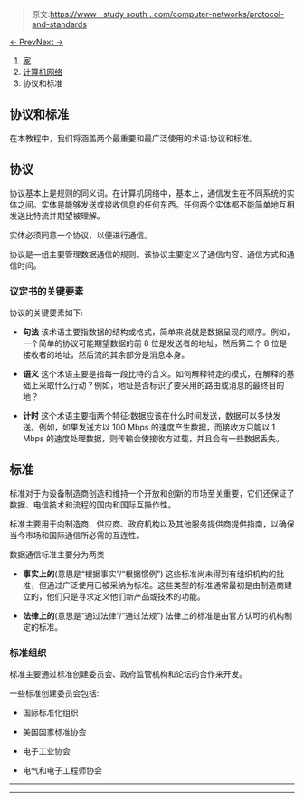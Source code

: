 > 原文:[https://www . study south . com/computer-networks/protocol-and-standards](https://www.studytonight.com/computer-networks/protocols-and-standards)

[← Prev](/computer-networks/features-of-computer-networks "Features of Computer Network")[Next →](/computer-networks/connection-oriented-and-connectionless-services "Connection Oriented and Connectionless")

<nav aria-label="breadcrumb">

1.  [家](/)
2.  [计算机网络](/computer-networks)
3.  协议和标准

</nav>

<article>

# 协议和标准

在本教程中，我们将涵盖两个最重要和最广泛使用的术语:协议和标准。

## 协议

协议基本上是规则的同义词。在计算机网络中，基本上，通信发生在不同系统的实体之间。实体是能够发送或接收信息的任何东西。任何两个实体都不能简单地互相发送比特流并期望被理解。

实体必须同意一个协议，以便进行通信。

协议是一组主要管理数据通信的规则。该协议主要定义了通信内容、通信方式和通信时间。

### 议定书的关键要素

协议的关键要素如下:

*   **句法**
    该术语主要指数据的结构或格式，简单来说就是数据呈现的顺序。例如，一个简单的协议可能期望数据的前 8 位是发送者的地址，然后第二个 8 位是接收者的地址，然后流的其余部分是消息本身。

*   **语义**
    这个术语主要是指每一段比特的含义。如何解释特定的模式，在解释的基础上采取什么行动？例如，地址是否标识了要采用的路由或消息的最终目的地？

*   **计时**
    这个术语主要指两个特征:数据应该在什么时间发送，数据可以多快发送。例如，如果发送方以 100 Mbps 的速度产生数据，而接收方只能以 1 Mbps 的速度处理数据，则传输会使接收方过载，并且会有一些数据丢失。

## 标准

标准对于为设备制造商创造和维持一个开放和创新的市场至关重要，它们还保证了数据、电信技术和流程的国内和国际互操作性。

标准主要用于向制造商、供应商、政府机构以及其他服务提供商提供指南，以确保当今市场和国际通信所必需的互连性。

数据通信标准主要分为两类

*   **事实上的**(意思是“根据事实”/“根据惯例”)
    这些标准尚未得到有组织机构的批准，但通过广泛使用已被采纳为标准。这些类型的标准通常最初是由制造商建立的，他们只是寻求定义他们新产品或技术的功能。

*   **法律上的**(意思是“通过法律”/“通过法规”)
    法律上的标准是由官方认可的机构制定的标准。

### 标准组织

标准主要通过标准创建委员会、政府监管机构和论坛的合作来开发。

一些标准创建委员会包括:

*   国际标准化组织

*   美国国家标准协会

*   电子工业协会

*   电气和电子工程师协会

</article>

* * *

* * *